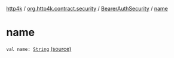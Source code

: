 [http4k](../../index.md) / [org.http4k.contract.security](../index.md) / [BearerAuthSecurity](index.md) / [name](./name.md)

# name

`val name: `[`String`](https://kotlinlang.org/api/latest/jvm/stdlib/kotlin/-string/index.html) [(source)](https://github.com/http4k/http4k/blob/master/http4k-contract/src/main/kotlin/org/http4k/contract/security/BearerAuthSecurity.kt#L10)
